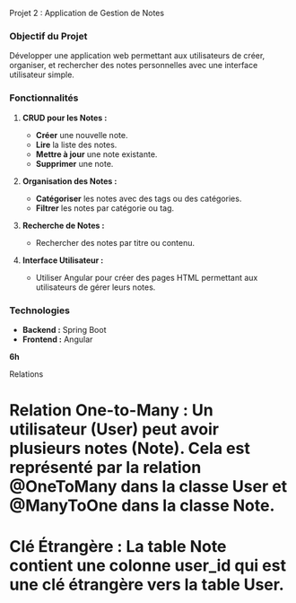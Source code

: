 Projet 2 : Application de Gestion de Notes
### **Objectif du Projet**

Développer une application web permettant aux utilisateurs de créer, organiser, et rechercher des notes personnelles avec une interface utilisateur simple.

### **Fonctionnalités**

1. **CRUD pour les Notes :**
   - **Créer** une nouvelle note.
   - **Lire** la liste des notes.
   - **Mettre à jour** une note existante.
   - **Supprimer** une note.

2. **Organisation des Notes :**
   - **Catégoriser** les notes avec des tags ou des catégories.
   - **Filtrer** les notes par catégorie ou tag.

3. **Recherche de Notes :**
   - Rechercher des notes par titre ou contenu.

4. **Interface Utilisateur :**
   - Utiliser Angular pour créer des pages HTML permettant aux utilisateurs de gérer leurs notes.

### **Technologies**

- **Backend :** Spring Boot
- **Frontend :** Angular

 **6h**




Relations
# Relation One-to-Many : Un utilisateur (User) peut avoir plusieurs notes (Note). Cela est représenté par la relation @OneToMany dans la classe User et @ManyToOne dans la classe Note.
# Clé Étrangère : La table Note contient une colonne user_id qui est une clé étrangère vers la table User.


